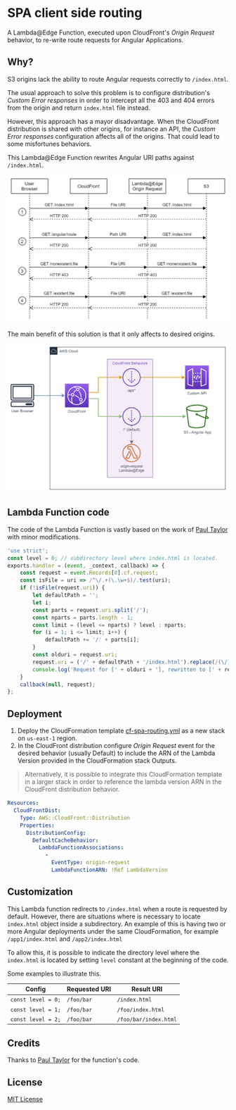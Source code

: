 # SPA client side routing

A Lambda@Edge Function, executed upon CloudFront's _Origin Request_ behavior, to re-write route requests for Angular Applications.

## Why?

S3 origins lack the ability to route Angular requests correctly to `/index.html`. 

The usual approach to solve this problem is to configure distribution's _Custom Error responses_ in order to intercept all the 403 and 404 errors from the origin and return `index.html` file instead.

However, this approach has a mayor disadvantage. When the CloudFront distribution is shared with other origins, for instance an API, the _Custom Error responses_ configuration affects all of the origins. That could lead to some misfortunes behaviors.

This Lambda@Edge Function rewrites Angular URI paths against `/index.html`.

![Flow diagram](img/diagram-Flow.png "Flow diagram")

The main benefit of this solution is that it only affects to desired origins.

![Architecture diagram](img/diagram-Architecture.png "Architecture diagram")

## Lambda Function code

The code of the Lambda Function is vastly based on the work of [Paul Taylor](https://github.com/ptylr/Lambda-at-Edge/tree/master/EdgeAngular) with minor modifications.


```javascript
'use strict';
const level = 0; // subdirectory level where index.html is located.
exports.handler = (event, _context, callback) => {
    const request = event.Records[0].cf.request;
    const isFile = uri => /^\/.+(\.\w+$)/.test(uri);
    if (!isFile(request.uri)) {
        let defaultPath = '';
        let i;
        const parts = request.uri.split('/');
        const nparts = parts.length - 1;
        const limit = (level <= nparts) ? level : nparts; 
        for (i = 1; i <= limit; i++) {
            defaultPath += '/' + parts[i];
        }
        const olduri = request.uri;
        request.uri = ('/' + defaultPath + '/index.html').replace(/(\/)\/+/g, '$1');
        console.log('Request for [' + olduri + '], rewritten to [' + request.uri + ']');
    }
    callback(null, request);
};
```

## Deployment

1. Deploy the CloudFormation template [cf-spa-routing.yml](cf-spa-routing.yml) as a new stack on `us-east-1` region.
2. In the CloudFront distribution configure _Origin Request_ event for the desired behavior (usually Default) to include the ARN of the Lambda Version provided in the CloudFormation stack Outputs.

>Alternatively, it is possible to integrate this CloudFormation template in a larger stack in order to reference the lambda version ARN in the CloudFront distribution behavior.

```yaml
Resources:
  CloudFrontDist:
    Type: AWS::CloudFront::Distribution
    Properties: 
      DistributionConfig: 
        DefaultCacheBehavior:
          LambdaFunctionAssociations:
            - 
              EventType: origin-request
              LambdaFunctionARN: !Ref LambdaVersion
```
## Customization
This Lambda function redirects to `/index.html` when a route is requested by default. However, there are situations where is necessary to locate `index.html` object inside a subdirectory. An example of this is having two or more Angular deployments under the same CloudFormation, for example `/app1/index.html` and `/app2/index.html`

To allow this, it is possible to indicate the directory level where the `index.html` is located by setting `level` constant at the beginning of the code.

Some examples to illustrate this.

Config|Requested URI|Result URI
---|---|---
`const level = 0;`|`/foo/bar`|`/index.html`
`const level = 1;`|`/foo/bar`|`/foo/index.html`
`const level = 2;`|`/foo/bar`|`/foo/bar/index.html`
## Credits
Thanks to [Paul Taylor](https://github.com/ptylr) for the function's code.
## License
[MIT License](LICENSE)